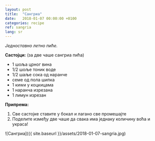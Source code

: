 ```yaml
---
layout: post
title:  "Сангриа"
date:   2018-01-07 00:00:00 +0100
categories: recipe
ref: sangria
lang: sr
---
```


*Једноставно летно пиће.*

**Састојци:** (за две чаше сангриа пића)
* 1 шоља црног вина
* 1/2 шоље тоник воде
* 1/2 шаље сока од наранче
* семе од пола шипка
* 1 киwи у коцкицама
* 1 наранча изрезана
* 1 лимун изрезан

**Припрема:**

1. Све састојке ставите у бокал и лагано све промeшајте 
2. Поделите између две чаше да свака има једнаку количину воћа и украса!

![Сангриа]({{ site.baseurl }}/assets/2018-01-07-sangria.jpg)
